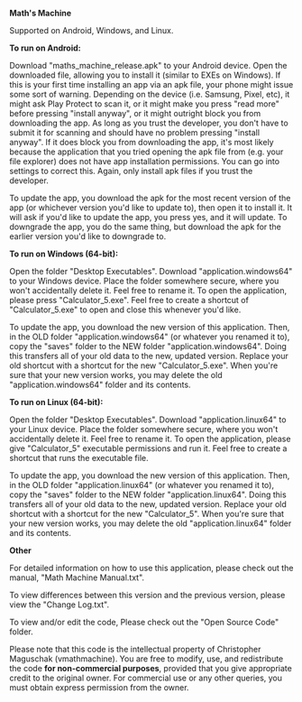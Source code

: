 ****Math's Machine****

Supported on Android, Windows, and Linux.

**To run on Android:**

Download "maths_machine_release.apk" to your Android device. Open the downloaded file, allowing you to install it (similar to EXEs on Windows).
If this is your first time installing an app via an apk file, your phone might issue some sort of warning. Depending on the device (i.e. Samsung, Pixel, etc), it might ask Play Protect to
scan it, or it might make you press "read more" before pressing "install anyway", or it might outright block you from downloading the app. As long as you trust the developer, you don't have
to submit it for scanning and should have no problem pressing "install anyway". If it does block you from downloading the app, it's most likely because the application that you tried opening
the apk file from (e.g. your file explorer) does not have app installation permissions. You can go into settings to correct this. Again, only install apk files if you trust the developer.

To update the app, you download the apk for the most recent version of the app (or whichever version you'd like to update to), then open it to install it. It will ask if you'd like to update the
app, you press yes, and it will update. To downgrade the app, you do the same thing, but download the apk for the earlier version you'd like to downgrade to.


**To run on Windows (64-bit):**

Open the folder "Desktop Executables". Download "application.windows64" to your Windows device. Place the folder somewhere secure, where you won't accidentally delete it. Feel free to rename
it. To open the application, please press "Calculator_5.exe". Feel free to create a shortcut of "Calculator_5.exe" to open and close this whenever you'd like.

To update the app, you download the new version of this application. Then, in the OLD folder "application.windows64" (or whatever you renamed it to), copy the "saves" folder to the NEW folder
"application.windows64". Doing this transfers all of your old data to the new, updated version. Replace your old shortcut with a shortcut for the new "Calculator_5.exe". When you're sure that
your new version works, you may delete the old "application.windows64" folder and its contents.


**To run on Linux (64-bit):**

Open the folder "Desktop Executables". Download "application.linux64" to your Linux device. Place the folder somewhere secure, where you won't accidentally delete it. Feel free to rename it.
To open the application, please give "Calculator_5" executable permissions and run it. Feel free to create a shortcut that runs the executable file.

To update the app, you download the new version of this application. Then, in the OLD folder "application.linux64" (or whatever you renamed it to), copy the "saves" folder to the NEW folder
"application.linux64". Doing this transfers all of your old data to the new, updated version. Replace your old shortcut with a shortcut for the new "Calculator_5". When you're sure that your
new version works, you may delete the old "application.linux64" folder and its contents.



**Other**

For detailed information on how to use this application, please check out the manual, "Math Machine Manual.txt".

To view differences between this version and the previous version, please view the "Change Log.txt".

To view and/or edit the code, Please check out the "Open Source Code" folder.

Please note that this code is the intellectual property of Christopher Maguschak (vmathmachine). You are free to modify, use, and redistribute the code **for non-commercial purposes**,
provided that you give appropriate credit to the original owner. For commercial use or any other queries, you must obtain express permission from the owner.
